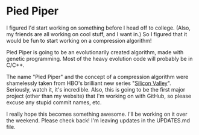 Pied Piper
=========

I figured I'd start working on something before I head off to college. (Also, my friends are all working on cool stuff, and I want in.) So I figured that it would be fun to start working on a compression algorithm!

Pied Piper is going to be an evolutionarily created algorithm, made with genetic programming. Most of the heavy evolution code will probably be in C/C++.

The name "Pied Piper" and the concept of a compression algorithm were shamelessly taken from HBO's brilliant new series "[Silicon Valley](http://www.hbo.com/silicon-valley)". Seriously, watch it, it's incredible. Also, this is going to be the first major project (other than my website) that I'm working on with GitHub, so please excuse any stupid commit names, etc.

I really hope this becomes something awesome. I'll be working on it over the weekend. Please check back! I'm leaving updates in the UPDATES.md file.
